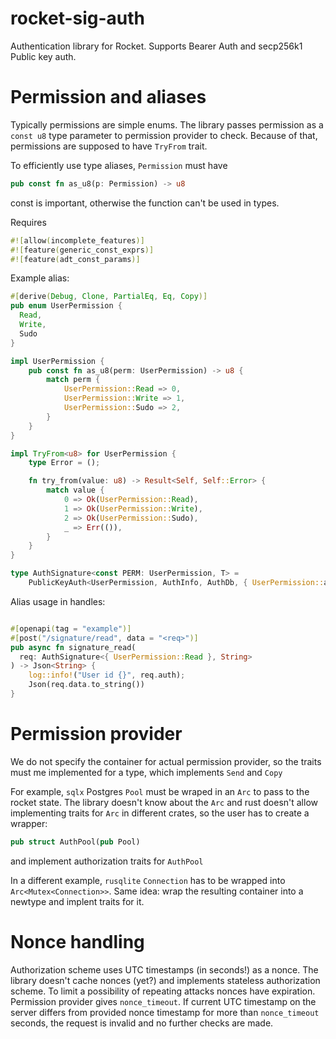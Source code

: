 # rocket-sig-auth
Authentication library for Rocket. Supports Bearer Auth and secp256k1 Public key auth.

# Permission and aliases

Typically permissions are simple enums.
The library passes permission as a `const u8` type parameter to permission provider to check.
Because of that, permissions are supposed to have `TryFrom` trait.

To efficiently use type aliases, `Permission` must have 
```rust 
pub const fn as_u8(p: Permission) -> u8
```

const is important, otherwise the function can't be used in types.

Requires 
```rust
#![allow(incomplete_features)]
#![feature(generic_const_exprs)]
#![feature(adt_const_params)]
```

Example alias:

``` rust
#[derive(Debug, Clone, PartialEq, Eq, Copy)]
pub enum UserPermission {
  Read,
  Write,
  Sudo
}

impl UserPermission {
    pub const fn as_u8(perm: UserPermission) -> u8 {
        match perm {
            UserPermission::Read => 0,
            UserPermission::Write => 1,
            UserPermission::Sudo => 2,
        }
    }
}

impl TryFrom<u8> for UserPermission {
    type Error = ();

    fn try_from(value: u8) -> Result<Self, Self::Error> {
        match value {
            0 => Ok(UserPermission::Read),
            1 => Ok(UserPermission::Write),
            2 => Ok(UserPermission::Sudo),
            _ => Err(()),
        }
    }
}

type AuthSignature<const PERM: UserPermission, T> =
    PublicKeyAuth<UserPermission, AuthInfo, AuthDb, { UserPermission::as_u8(PERM) }, T>;

```

Alias usage in handles:

``` rust

#[openapi(tag = "example")]
#[post("/signature/read", data = "<req>")]
pub async fn signature_read(
  req: AuthSignature<{ UserPermission::Read }, String>
) -> Json<String> {
    log::info!("User id {}", req.auth);
    Json(req.data.to_string())
}

```

# Permission provider

We do not specify the container for actual permission provider, so the traits must me implemented for a type, which implements `Send` and `Copy`

For example, `sqlx` Postgres `Pool` must be wraped in an `Arc` to pass to the rocket state.
The library doesn't know about the `Arc` and rust doesn't allow implementing traits for `Arc` in different crates, so the user has to create a wrapper:
```rust 
pub struct AuthPool(pub Pool)
```

and implement authorization traits for `AuthPool`

In a different example, `rusqlite` `Connection` has to be wrapped into `Arc<Mutex<Connection>>`. Same idea: wrap the resulting container into a newtype and implent traits for it.

# Nonce handling

Authorization scheme uses UTC timestamps (in seconds!) as a nonce.
The library doesn't cache nonces (yet?) and implements stateless authorization scheme.
To limit a possibility of repeating attacks nonces have expiration. Permission provider gives `nonce_timeout`. If current UTC timestamp on the server differs from provided nonce timestamp for more than `nonce_timeout` seconds, the request is invalid and no further checks are made.